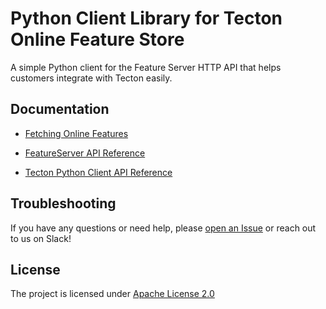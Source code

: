 # Python Client Library for Tecton Online Feature Store

A simple Python client for the Feature Server HTTP API that helps customers integrate with Tecton easily.


## Documentation


* [Fetching Online Features](https://docs.tecton.ai/latest/examples/fetch-real-time-features.html)

* [FeatureServer API Reference](https://docs.tecton.ai/rest-swagger/docs.html)

* [Tecton Python Client API Reference](https://tecton-ai.github.io/tecton-http-client-python/html/index.html)

[//]: # (* [Tecton Java Client Example Code]&#40;https://github.com/tecton-ai/TectonClientDemo/tree/main/src/main/java&#41;)


## Troubleshooting


If you have any questions or need help, please [open an Issue](https://github.com/tecton-ai/tecton-http-client-python)
or reach out to us on Slack!

[//]: # ()
[//]: # (## Contributing)

[//]: # ()
[//]: # (The Tecton Java client is open source and we welcome any contributions from our Tecton community.)

[//]: # ()
[//]: # (### Prerequisites)

[//]: # ()
[//]: # (* Java 8 or higher)

[//]: # (* Gradle)

[//]: # (* [Google Java Format]&#40;https://github.com/google/google-java-format&#41; formatter &#40;can also use as a plugin in your IDE&#41;)

[//]: # ()
[//]: # (### Build the Project)

[//]: # ()
[//]: # (The `tecton-http-client-java` project can be built using Gradle as follows:)

[//]: # ()
[//]: # (`./gradlew clean build`)

[//]: # ()
[//]: # (## Basic end to end testing)

[//]: # ()
[//]: # (In the demo client [repository]&#40;https://github.com/tecton-ai/TectonClientDemo&#41; update the `build.gradle` file with the)

[//]: # (jar that you generate from this repo using `./gradlew clean build`.)

[//]: # ()
[//]: # (Change the dependencies target to this and point the files attribute to your java client jar:)

[//]: # ()
[//]: # (```)

[//]: # (dependencies {)

[//]: # (    implementation files&#40;'libs/java-client-0.1.0-SNAPSHOT.jar'&#41;)

[//]: # (    implementation 'com.google.code.gson:gson:2.2.4')

[//]: # (    implementation group: 'org.apache.commons', name: 'commons-lang3', version: '3.12.0')

[//]: # ()
[//]: # (})

[//]: # (```)

[//]: # ()
[//]: # (Update `tecton.properties` with your cluster url and run the Demo file to query the feature services needed.)

[//]: # ()
[//]: # (## Before Opening a PR)

[//]: # ()
[//]: # (* Please run pre-commit on your staged files to ensure that the changes are correctly formatted.)

[//]: # (* Please run `./gradlew clean build` to ensure that your changes pass the build)

[//]: # (* Please add unit tests if possible to test the new code changes)

## License

The project is licensed
under [Apache License 2.0](https://github.com/tecton-ai/tecton-http-client-java/blob/main/LICENSE.md)
